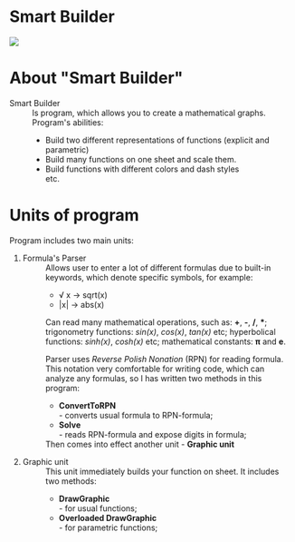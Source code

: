 # Smart Builder
<!--![](https://pp.vk.me/c628323/v628323649/1e19d/Nu03aCp-PkU.jpg)-->
<img src="https://pp.vk.me/c628324/v628324649/224ee/x9U4wMQ0K-c.jpg">

<html>
<body>
<h1>About "Smart Builder"</h1>

<dl>
<dt>Smart Builder</dt>
<dd>Is program, which allows you to create a mathematical graphs. Program's abilities:
<ul>
<li>Build two different representations of functions (explicit and parametric)</li>
<li>Build many functions on one sheet and scale them.</li>
<li>Build functions with different colors and dash styles</li>
etc.
</ul>
</dd>
</dl>
<h1>Units of program</h1>
<p>Program includes two main units:</p>
<ol>
<li>
<dl>
<dt>Formula's Parser</dt>
<dd>Allows user to enter a lot of different formulas due to built-in keywords, which denote specific symbols, for example:
<ul>
<li>&radic; x &rarr; sqrt(x)</li>
<li>|x| &rarr; abs(x)</li>
</ul>
<p>Can read many mathematical operations, such as: <b>+</b>, <b>-</b>, <b>/</b>, <b>*</b>; trigonometry functions: <i>sin(x)</i>, <i>cos(x)</i>, <i>tan(x)</i> etc; hyperbolical functions: <i>sinh(x)</i>, <i>cosh(x)</i> etc; mathematical constants: <b>&pi;</b> and <b>e</b>.</p>
<p>Parser uses <i>Reverse Polish Nonation</i> (RPN) for reading formula. This notation very comfortable for writing code, which can analyze any formulas, so I has written two methods in this program:
<ul>
<li><b>ConvertToRPN</b></li> - converts usual formula to RPN-formula;
<li><b>Solve</b></li> - reads RPN-formula and expose digits in formula;
</ul>
Then comes into effect another unit - <b>Graphic unit</b>
</p>
</dd>
</dl>
</li>
<li>
<dl>
<dt>Graphic unit</dt>
<dd>This unit immediately builds your function on sheet. It includes two methods:
<ul>
<li><b>DrawGraphic</b></li> - for usual functions;
<li><b>Overloaded DrawGraphic</b></li> - for parametric functions;
</ul>
</dd>
</dl>
</li>
</ol>
</body>
</html>
